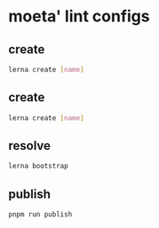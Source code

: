 # moeta' lint configs

## create 
```bash
lerna create [name]
```

## create 
```bash
lerna create [name]
```

## resolve
```bash
lerna bootstrap
```

## publish
```bash
pnpm run publish
```